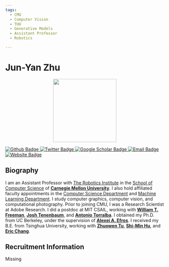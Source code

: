 ```yaml
---
tags:
  - CMU
  - Computer Vision
  - THU
  - Generative Models
  - Assistant Professor
  - Robotics

---
```


#  Jun-Yan Zhu

<div style="display: flex; justify-content: center;">
  <img src="" alt="" width="200"/>
</div>
<p align="left">
  <a href="https://github.com/">
    <img src="https://img.shields.io/badge/Github-white?logo=github&logoColor=black&cacheSeconds=1" alt="Github Badge"/>
  </a>
  <a href="https://twitter.com/">
    <img src="https://img.shields.io/badge/Twitter-white?logo=twitter&logoColor=blue&cacheSeconds=1" alt="Twitter Badge"/>
  </a>
  <a href="https://scholar.google.com/citations?user=UdpacsMAAAAJ&hl=en">
    <img src="https://img.shields.io/badge/GoogleScholar-white?logo=googlescholar&logoColor=blue&cacheSeconds=1" alt="Google Scholar Badge"/>
  </a>
  <a href="mailto:junyanz@cs.cmu.edu">
    <img src="https://img.shields.io/badge/Email-white?logo=gmail&logoColor=blue" alt="Email Badge"/>
  </a>
  <a href="https://www.cs.cmu.edu/~junyanz/">
  <img src="https://img.shields.io/badge/website-white?logo=wordpress&logoColor=blue" alt="Website Badge"/>
  </a>
</p>




## Biography

I am an Assistant Professor with [The Robotics Institute](http://www.ri.cmu.edu/) in the [School of Computer Science](https://www.cs.cmu.edu/) of **[Carnegie Mellon University](https://www.cmu.edu/)**. I also hold affiliated faculty appointments in the [Computer Science Department](https://csd.cmu.edu/) and [Machine Learning Department](https://www.ml.cmu.edu/). I study computer graphics, computer vision, and computational photography. Prior to joining CMU, I was a Research Scientist at Adobe Research. I did a postdoc at MIT CSAIL, working with **[William T. Freeman](https://billf.mit.edu/)**, **[Josh Tenenbaum](http://web.mit.edu/cocosci/josh.html)**, and **[Antonio Torralba](http://web.mit.edu/torralba/www/)**. I obtained my Ph.D. from UC Berkeley, under the supervision of **[Alexei A. Efros](http://www.eecs.berkeley.edu/~efros/)**. I received my B.E. from Tsinghua University, working with **[Zhuowen Tu](http://pages.ucsd.edu/~ztu/)**, **[Shi-Min Hu](https://cg.cs.tsinghua.edu.cn/#people.htm#shimin.htm)**, and **[Eric Chang](https://www.microsoft.com/en-us/research/people/echang/)**.









## Recruitment Information

Missing

